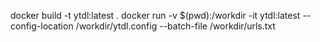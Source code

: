docker build -t ytdl:latest .
docker run -v $(pwd):/workdir -it ytdl:latest --config-location /workdir/ytdl.config --batch-file /workdir/urls.txt
